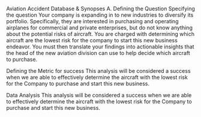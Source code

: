 Aviation Accident Database & Synopses
A. Defining the Question
Specifying the question
Your company is expanding in to new industries to diversify its portfolio. Specifically, they are interested in purchasing and operating airplanes for commercial and private enterprises, but do not know anything about the potential risks of aircraft. You are charged with determining which aircraft are the lowest risk for the company to start this new business endeavor. You must then translate your findings into actionable insights that the head of the new aviation division can use to help decide which aircraft to purchase.

Defining the Metric for success
This analysis will be considered a success when we are able to effectively determine the aircraft with the lowest risk for the Company to purchase and start this new business.

Data Analysis
This analysis will be considered a success when we are able to effectively determine the aircraft with the lowest risk for the Company to purchase and start this new business.
